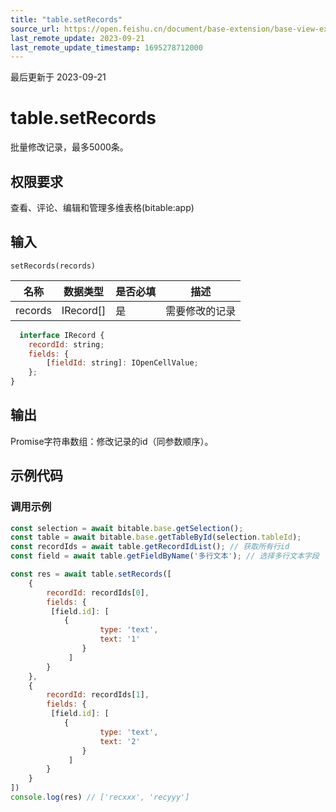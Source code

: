 ```yaml
---
title: "table.setRecords"
source_url: https://open.feishu.cn/document/base-extension/base-view-extensions/api/table/table_setrecords
last_remote_update: 2023-09-21
last_remote_update_timestamp: 1695278712000
---
```

最后更新于 2023-09-21

# table.setRecords
批量修改记录，最多5000条。

## 权限要求
<md-alert type="warn">
查看、评论、编辑和管理多维表格(bitable:app)

## 输入
```
setRecords(records)
```

名称 | 数据类型 | 是否必填 | 描述
--- | --- | --- | ---
records | IRecord[] | 是 | 需要修改的记录

```js
  interface IRecord {
    recordId: string;
    fields: {
        [fieldId: string]: IOpenCellValue;
    };
}
  ```

## 输出
Promise字符串数组：修改记录的id（同参数顺序）。
## 示例代码
### 调用示例

```js
const selection = await bitable.base.getSelection();
const table = await bitable.base.getTableById(selection.tableId);
const recordIds = await table.getRecordIdList(); // 获取所有行id
const field = await table.getFieldByName('多行文本'); // 选择多行文本字段

const res = await table.setRecords([
    {
        recordId: recordIds[0],
        fields: {
         [field.id]: [
            {
                    type: 'text',
                    text: '1'
                }
             ]
        }
    },
    {
        recordId: recordIds[1],
        fields: {
         [field.id]: [
            {
                    type: 'text',
                    text: '2'
                }
             ]
        }
    }
])
console.log(res) // ['recxxx', 'recyyy']
```
